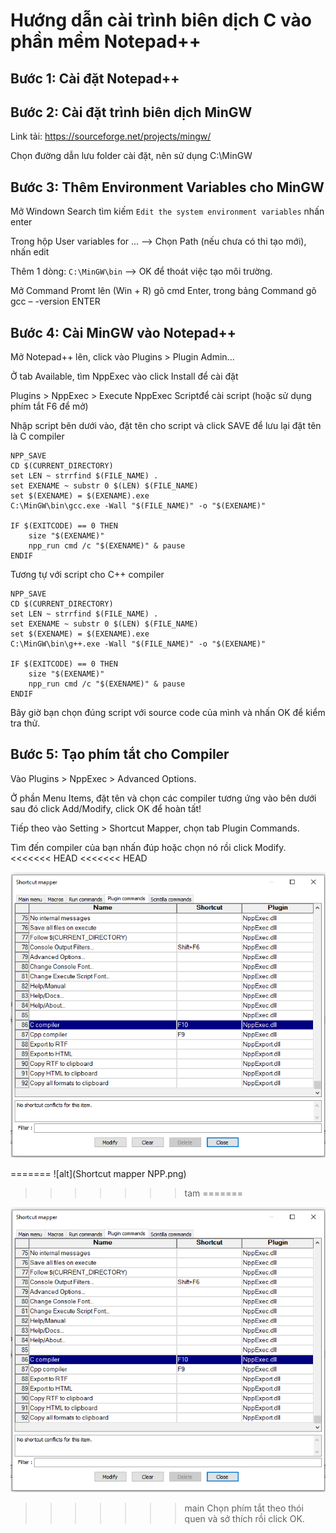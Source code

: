 # Hướng dẫn cài trình biên dịch C vào phần mềm Notepad++

## Bước 1: Cài đặt Notepad++

## Bước 2: Cài đặt trình biên dịch MinGW 

Link tải: https://sourceforge.net/projects/mingw/

Chọn đường dẫn lưu folder cài đặt, nên sử dụng C:\MinGW

## Bước 3: Thêm Environment Variables cho MinGW

Mở Windown Search tìm kiếm `Edit the system environment variables` nhấn enter

Trong hộp User variables for ... --> Chọn Path (nếu chưa có thi tạo mới), nhấn edit 

Thêm 1 dòng: `C:\MinGW\bin` --> OK để thoát việc tạo môi trường.

Mở Command Promt lên (Win + R) gõ cmd Enter, trong bảng Command gõ gcc – -version ENTER

## Bước 4: Cài MinGW vào Notepad++

Mở Notepad++ lên, click vào Plugins > Plugin Admin...

Ở tab Available, tìm NppExec vào click Install để cài đặt

Plugins > NppExec > Execute NppExec Scriptđể cài script (hoặc sử dụng phím tắt F6 để mở)

Nhập script bên dưới vào, đặt tên cho script và click SAVE để lưu lại đặt tên là C compiler

```script
NPP_SAVE
CD $(CURRENT_DIRECTORY)
set LEN ~ strrfind $(FILE_NAME) .
set EXENAME ~ substr 0 $(LEN) $(FILE_NAME)
set $(EXENAME) = $(EXENAME).exe
C:\MinGW\bin\gcc.exe -Wall "$(FILE_NAME)" -o "$(EXENAME)"

IF $(EXITCODE) == 0 THEN
    size "$(EXENAME)"
    npp_run cmd /c "$(EXENAME)" & pause
ENDIF
```

Tương tự với script cho C++ compiler

```script
NPP_SAVE
CD $(CURRENT_DIRECTORY)
set LEN ~ strrfind $(FILE_NAME) .
set EXENAME ~ substr 0 $(LEN) $(FILE_NAME)
set $(EXENAME) = $(EXENAME).exe
C:\MinGW\bin\g++.exe -Wall "$(FILE_NAME)" -o "$(EXENAME)"

IF $(EXITCODE) == 0 THEN
    size "$(EXENAME)"
    npp_run cmd /c "$(EXENAME)" & pause
ENDIF
```

Bây giờ bạn chọn đúng script với source code của mình và nhấn OK để kiểm tra thử.

## Bước 5: Tạo phím tắt cho Compiler

Vào Plugins > NppExec > Advanced Options.

Ở phần Menu Items, đặt tên và chọn các compiler tương ứng vào bên dưới sau đó click Add/Modify, click OK để hoàn tất!

Tiếp theo vào Setting > Shortcut Mapper, chọn tab Plugin Commands.

Tìm đến compiler của bạn nhấn đúp hoặc chọn nó rồi click Modify.
<<<<<<< HEAD
<<<<<<< HEAD

![alt](Shortcut_mapper_NPP.png)

=======
![alt](Shortcut mapper NPP.png)
>>>>>>> tam
=======

![alt](Shortcut_mapper_NPP.png)

>>>>>>> main
Chọn phím tắt theo thói quen và sở thích rồi click OK.
